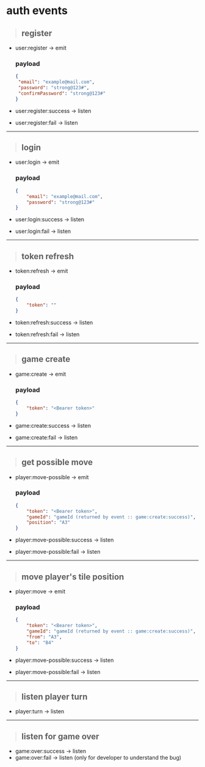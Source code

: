 # auth events

> ## register

- user:register -> emit
    
    ### payload
    
    ``` json
    {
     "email": "example@mail.com",
     "password": "strong@123#",
     "confirmPassword": "strong@123#"
    }
    
    ```
    
- user:register:success -> listen
- user:register:fail -> listen
    

---

> ## login

- user:login -> emit
    
    ### payload
    
    ``` json
    {
        "email": "example@mail.com",
        "password": "strong@123#"
    }
    
    ```
    
- user:login:success -> listen
- user:login:fail -> listen
    

---

> ## token refresh

- token:refresh -> emit
    
    ### payload
    
    ``` json
    {
        "token": ""
    }
    
    ```
    
- token:refresh:success -> listen
- token:refresh:fail -> listen

---

> ## game create

- game:create -> emit

    ### payload
    ```json
    {
        "token": "<Bearer token>"
    }
    ```

- game:create:success -> listen
- game:create:fail -> listen

---

> ## get possible move

- player:move-possible -> emit

    ### payload
    ```json
    {
        "token": "<Bearer token>",
        "gameId": "gameId (returned by event :: game:create:success)",
        "position": "A3"
    }
    ```

- player:move-possible:success -> listen
- player:move-possible:fail -> listen

---

> ## move player's tile position

- player:move -> emit

    ### payload
    ```json
    {
        "token": "<Bearer token>",
        "gameId": "gameId (returned by event :: game:create:success)",
        "from": "A3",
        "to": "B4"
    }
    ```

- player:move-possible:success -> listen
- player:move-possible:fail -> listen

---

> ## listen player turn

- player:turn -> listen

---

> ## listen for game over
- game:over:success -> listen
- game:over:fail -> listen (only for developer to understand the bug)